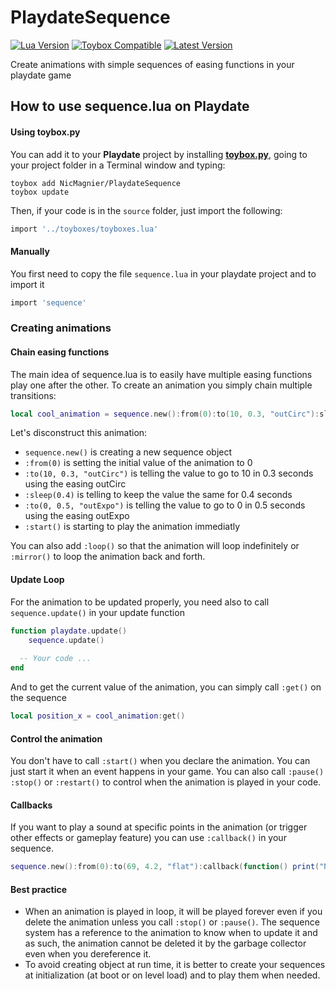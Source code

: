 # PlaydateSequence

[![Lua Version](https://img.shields.io/badge/Lua-5.4-yellowgreen)](https://lua.org) [![Toybox Compatible](https://img.shields.io/badge/toybox.py-compatible-brightgreen)](https://toyboxpy.io) [![Latest Version](https://img.shields.io/github/v/tag/NicMagnier/PlaydateLDtkImporter)](https://github.com/NicMagnier/PlaydateLDtkImporter/tags)

Create animations with simple sequences of easing functions in your playdate game

## How to use sequence.lua on Playdate

#### Using toybox.py

You can add it to your **Playdate** project by installing [**toybox.py**](https://toyboxpy.io), going to your project folder in a Terminal window and typing:

```console
toybox add NicMagnier/PlaydateSequence
toybox update
```

Then, if your code is in the `source` folder, just import the following:

```lua
import '../toyboxes/toyboxes.lua'
```

#### Manually

You first need to copy the file `sequence.lua` in your playdate project and to import it

```lua
import 'sequence'
```

### Creating animations

#### Chain easing functions
The main idea of sequence.lua is to easily have multiple easing functions play one after the other. To create an animation you simply chain multiple transitions:
```lua
local cool_animation = sequence.new():from(0):to(10, 0.3, "outCirc"):sleep(0.4):to(0, 0.5, "outExpo"):start()
```

Let's disconstruct this animation:

- `sequence.new()` is creating a new sequence object
- `:from(0)` is setting the initial value of the animation to 0
- `:to(10, 0.3, "outCirc")` is telling the value to go to 10 in 0.3 seconds using the easing outCirc
- `:sleep(0.4)` is telling to keep the value the same for 0.4 seconds
- `:to(0, 0.5, "outExpo")` is telling the value to go to 0 in 0.5 seconds using the easing outExpo
- `:start()` is starting to play the animation immediatly

You can also add `:loop()` so that the animation will loop indefinitely or `:mirror()` to loop the animation back and forth.

#### Update Loop
For the animation to be updated properly, you need also to call `sequence.update()` in your update function
```lua
function playdate.update()
	sequence.update()
  
  -- Your code ...
end
```

And to get the current value of the animation, you can simply call `:get()` on the sequence
```lua
local position_x = cool_animation:get()
```

#### Control the animation
You don't have to call `:start()` when you declare the animation. You can just start it when an event happens in your game. You can also call `:pause()` `:stop()` or `:restart()` to control when the animation is played in your code.

#### Callbacks
If you want to play a sound at specific points in the animation (or trigger other effects or gameplay feature) you can use `:callback()` in your sequence.

```lua
sequence.new():from(0):to(69, 4.2, "flat"):callback(function() print("Noice") end)
```

#### Best practice

- When an animation is played in loop, it will be played forever even if you delete the animation unless you call `:stop()` or `:pause()`. The sequence system has a reference to the animation to know when to update it and as such, the animation cannot be deleted it by the garbage collector even when you dereference it.
- To avoid creating object at run time, it is better to create your sequences at initialization (at boot or on level load) and to play them when needed.

